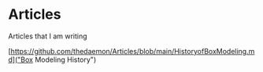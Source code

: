 # Articles
Articles that I am writing

[https://github.com/thedaemon/Articles/blob/main/HistoryofBoxModeling.md]("Box Modeling History")
